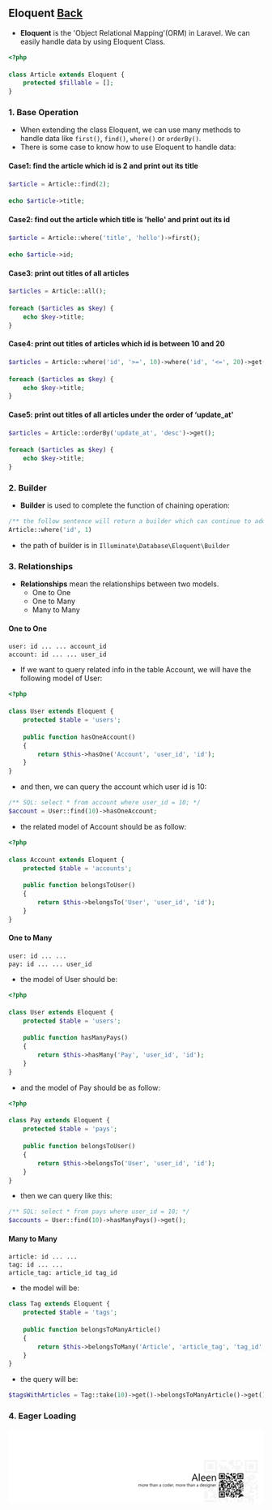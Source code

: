 ## Eloquent [Back](./../laravel.md)

- **Eloquent** is the 'Object Relational Mapping'(ORM) in Laravel. We can easily handle data by using Eloquent Class.

```php
<?php

class Article extends Eloquent {
    protected $fillable = [];
}
```

### 1. Base Operation

- When extending the class Eloquent, we can use many methods to handle data like `first()`, `find()`, `where()` or `orderBy()`.
- There is some case to know how to use Eloquent to handle data:

#### Case1: find the article which id is 2 and print out its title

```php
$article = Article::find(2);

echo $article->title;
```

#### Case2: find out the article which title is 'hello' and print out its id

```php
$article = Article::where('title', 'hello')->first();

echo $article->id;
```

#### Case3: print out titles of all articles

```php
$articles = Article::all();

foreach ($articles as $key) {
    echo $key->title;
}
```

#### Case4: print out titles of articles which id is between 10 and 20

```php
$articles = Article::where('id', '>=', 10)->where('id', '<=', 20)->get();

foreach ($articles as $key) {
    echo $key->title;
}
```

#### Case5: print out titles of all articles under the order of ‘update_at'

```php
$articles = Article::orderBy('update_at', 'desc')->get();

foreach ($articles as $key) {
    echo $key->title;
}
```

### 2. Builder

- **Builder** is used to complete the function of chaining operation:

```php
/** the follow sentence will return a builder which can continue to add conditions */
Article::where('id', 1)
```

- the path of builder is in `Illuminate\Database\Eloquent\Builder`

### 3. Relationships

- **Relationships** mean the relationships between two models.
    - One to One
    - One to Many
    - Many to Many

#### One to One

```
user: id ... ... account_id
account: id ... ... user_id
```

- If we want to query related info in the table Account, we will have the following model of User:

```php
<?php

class User extends Eloquent {
    protected $table = 'users';
    
    public function hasOneAccount()
    {
        return $this->hasOne('Account', 'user_id', 'id');
    }
}
```

- and then, we can query the account which user id is 10:

```php
/** SQL: select * from account where user_id = 10; */
$account = User::find(10)->hasOneAccount;
```

- the related model of Account should be as follow:

```php
<?php

class Account extends Eloquent {
    protected $table = 'accounts';
    
    public function belongsToUser()
    {
        return $this->belongsTo('User', 'user_id', 'id');
    }
}
```

#### One to Many

```
user: id ... ...
pay: id ... ... user_id
```

- the model of User should be:

```php
<?php

class User extends Eloquent {
    protected $table = 'users';
    
    public function hasManyPays()
    {
        return $this->hasMany('Pay', 'user_id', 'id');
    }
}
```

- and the model of Pay should be as follow:

```php
<?php

class Pay extends Eloquent {
    protected $table = 'pays';
    
    public function belongsToUser()
    {
        return $this->belongsTo('User', 'user_id', 'id');   
    }
}
```

- then we can query like this:

```php
/** SQL: select * from pays where user_id = 10; */
$accounts = User::find(10)->hasManyPays()->get();
```

#### Many to Many

```
article: id ... ...
tag: id ... ...
article_tag: article_id tag_id
```

- the model will be:

```php
class Tag extends Eloquent {
    protected $table = 'tags';
    
    public function belongsToManyArticle()
    {
        return $this->belongsToMany('Article', 'article_tag', 'tag_id', 'article_id');
    }
}
```

- the query will be:

```php
$tagsWithArticles = Tag::take(10)->get()->belongsToManyArticle()->get();
```

### 4. Eager Loading


<a href="http://aleen42.github.io/" target="_blank" ><img src="./../../../../pic/tail.gif"></a>